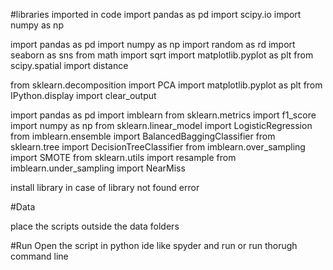 #libraries imported in code
import pandas as pd
import scipy.io
import numpy as np


import pandas as pd
import numpy as np
import random as rd
import seaborn as sns
from math import sqrt
import matplotlib.pyplot as plt
from scipy.spatial import distance

from sklearn.decomposition import PCA
import matplotlib.pyplot as plt
from IPython.display import clear_output

import pandas as pd
import imblearn
from sklearn.metrics import f1_score
import numpy as np
from sklearn.linear_model import LogisticRegression
from imblearn.ensemble import BalancedBaggingClassifier
from sklearn.tree import DecisionTreeClassifier
from imblearn.over_sampling import SMOTE
from sklearn.utils import resample
from imblearn.under_sampling import NearMiss

install library in case of library not found error

#Data

place the scripts outside the data folders

#Run
Open the script in python ide like spyder and run or run thorugh command line